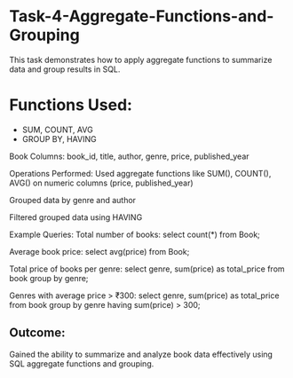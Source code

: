# Task-4-Aggregate-Functions-and-Grouping

This task demonstrates how to apply aggregate functions to summarize data and group results in SQL.

# Functions Used:
- SUM, COUNT, AVG
- GROUP BY, HAVING

Book
Columns: book_id, title, author, genre, price, published_year

Operations Performed:
Used aggregate functions like SUM(), COUNT(), AVG() on numeric columns (price, published_year)

Grouped data by genre and author

Filtered grouped data using HAVING

 Example Queries:
Total number of books:
select count(*) from Book;

Average book price:
select avg(price) from Book;

Total price of books per genre:
select genre, sum(price) as total_price from book group by genre;

Genres with average price > ₹300:
select genre, sum(price) as total_price from book group by genre having sum(price) > 300;

## Outcome:
Gained the ability to summarize and analyze book data effectively using SQL aggregate functions and grouping.

